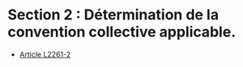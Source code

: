# Section 2 : Détermination de la convention collective applicable.

* [Article L2261-2](./LEGIARTI000006901780.md)
